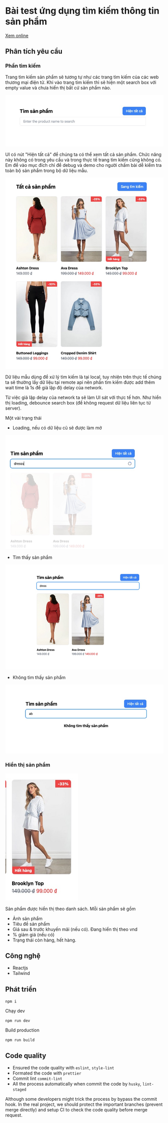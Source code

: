 # Bài test ứng dụng tìm kiếm thông tin sản phẩm

[Xem online](https://eg-2-giang.netlify.app/)

## Phân tích yêu cầu

### Phần tìm kiếm

Trang tìm kiếm sản phẩm sẽ tương tự như các trang tìm kiếm của các web thương mại điện tử.
Khi vào trang tìm kiếm thì sẽ hiện một search box với empty value và chưa hiển thị bất cứ sản phẩm nào.

![Login](https://raw.githubusercontent.com/gndplayground/eg-test-2/main/docs/assets/default.jpeg)

UI có nút "Hiện tất cả" để chúng ta có thể xem tất cả sản phẩm. Chức năng này không có trong yêu cầu và trong thực tế trang tìm kiếm cũng không có. Em để vào mục đích chỉ để debug và demo cho người chấm bài dễ kiểm tra toàn bộ sản phẩm trong bộ dữ liệu mẫu.

![Login](https://raw.githubusercontent.com/gndplayground/eg-test-2/main/docs/assets/all-product.jpeg)

Dữ liệu mẫu dùng để xử lý tìm kiếm là tại local, tuy nhiên trên thực tế chúng ta sẽ thường lấy dữ liệu tại remote api nên phần tìm kiếm được add thêm wait time là 1s để giả lập độ delay của network.

Từ việc giả lập delay của network ta sẽ làm UI sát với thực tế hơn. Như hiển thị loading, debounce search box (để không request dữ liệu liên tục từ server).

Một vài trạng thái

- Loading, nếu có dữ liệu cũ sẽ được làm mờ

![Login](https://raw.githubusercontent.com/gndplayground/eg-test-2/main/docs/assets/loading.jpeg)

- Tìm thấy sản phẩm

![Login](https://raw.githubusercontent.com/gndplayground/eg-test-2/main/docs/assets/found-product.jpeg)


- Không tìm thấy sản phẩm


![Login](https://raw.githubusercontent.com/gndplayground/eg-test-2/main/docs/assets/notfound.jpeg)

### Hiển thị sản phẩm

![Login](https://raw.githubusercontent.com/gndplayground/eg-test-2/main/docs/assets/product.jpeg)

Sản phẩm được hiển thị theo danh sách. Mỗi sản phẩm sẽ gồm

- Ảnh sản phẩm
- Tiêu đề sản phẩm
- Giá sau & trước khuyến mãi (nếu có). Đang hiển thị theo vnd
- % giảm giá (nếu có)
- Trạng thái còn hàng, hết hàng.

## Công nghệ

- Reactjs
- Tailwind

## Phát triển

```
npm i
```

Chạy dev

```
npm run dev
```

Build production

```
npm run build
```

## Code quality

- Ensured the code quality with `eslint`, `style-lint`
- Formated the code with `prettier`
- Commit lint `commit-lint`
- All the process automatically when commit the code by `husky`, `lint-staged`

Although some developers might trick the process by bypass the commit hook. In the real project, we should protect the important branches (prevent merge directly) and setup CI to check the code quality before merge request.
